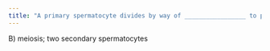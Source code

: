 ```yaml
---
title: "A primary spermatocyte divides by way of _________________ to produce ________________. A) mitosis; two secondary spermatocytes B) meiosis; two secondary spermatocytes C) meiosis; four spermatids D) meiosis; two spermatids E) mitosis; two spermatids"
---
```

B) meiosis; two secondary spermatocytes

